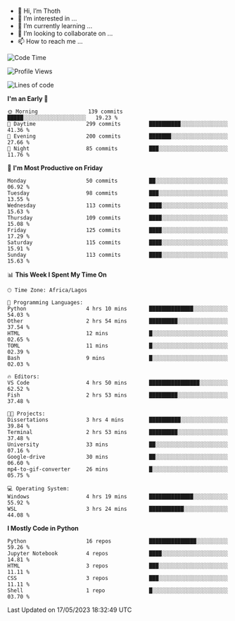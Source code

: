 <!---
thoth2357/thoth2357 is a ✨ special ✨ repository because its `README.md` (this file) appears on your GitHub profile.
You can click the Preview link to take a look at your changes.
--->

- 👋 Hi, I’m Thoth
- 👀 I’m interested in ...
- 🌱 I’m currently learning ...
- 💞️ I’m looking to collaborate on ...
- 📫 How to reach me ...




<!--START_SECTION:waka-->
![Code Time](http://img.shields.io/badge/Code%20Time-2%2C067%20hrs%2021%20mins-blue)

![Profile Views](http://img.shields.io/badge/Profile%20Views-0-blue)

![Lines of code](https://img.shields.io/badge/From%20Hello%20World%20I%27ve%20Written-29.1%20million%20lines%20of%20code-blue)

**I'm an Early 🐤** 

```text
🌞 Morning                139 commits         █████░░░░░░░░░░░░░░░░░░░░   19.23 % 
🌆 Daytime                299 commits         ██████████░░░░░░░░░░░░░░░   41.36 % 
🌃 Evening                200 commits         ███████░░░░░░░░░░░░░░░░░░   27.66 % 
🌙 Night                  85 commits          ███░░░░░░░░░░░░░░░░░░░░░░   11.76 % 
```
📅 **I'm Most Productive on Friday** 

```text
Monday                   50 commits          ██░░░░░░░░░░░░░░░░░░░░░░░   06.92 % 
Tuesday                  98 commits          ███░░░░░░░░░░░░░░░░░░░░░░   13.55 % 
Wednesday                113 commits         ████░░░░░░░░░░░░░░░░░░░░░   15.63 % 
Thursday                 109 commits         ████░░░░░░░░░░░░░░░░░░░░░   15.08 % 
Friday                   125 commits         ████░░░░░░░░░░░░░░░░░░░░░   17.29 % 
Saturday                 115 commits         ████░░░░░░░░░░░░░░░░░░░░░   15.91 % 
Sunday                   113 commits         ████░░░░░░░░░░░░░░░░░░░░░   15.63 % 
```


📊 **This Week I Spent My Time On** 

```text
🕑︎ Time Zone: Africa/Lagos

💬 Programming Languages: 
Python                   4 hrs 10 mins       ██████████████░░░░░░░░░░░   54.03 % 
Other                    2 hrs 54 mins       █████████░░░░░░░░░░░░░░░░   37.54 % 
HTML                     12 mins             █░░░░░░░░░░░░░░░░░░░░░░░░   02.65 % 
TOML                     11 mins             █░░░░░░░░░░░░░░░░░░░░░░░░   02.39 % 
Bash                     9 mins              █░░░░░░░░░░░░░░░░░░░░░░░░   02.03 % 

🔥 Editors: 
VS Code                  4 hrs 50 mins       ████████████████░░░░░░░░░   62.52 % 
Fish                     2 hrs 53 mins       █████████░░░░░░░░░░░░░░░░   37.48 % 

🐱‍💻 Projects: 
Dissertations            3 hrs 4 mins        ██████████░░░░░░░░░░░░░░░   39.84 % 
Terminal                 2 hrs 53 mins       █████████░░░░░░░░░░░░░░░░   37.48 % 
University               33 mins             ██░░░░░░░░░░░░░░░░░░░░░░░   07.16 % 
Google-drive             30 mins             ██░░░░░░░░░░░░░░░░░░░░░░░   06.60 % 
mp4-to-gif-converter     26 mins             █░░░░░░░░░░░░░░░░░░░░░░░░   05.75 % 

💻 Operating System: 
Windows                  4 hrs 19 mins       ██████████████░░░░░░░░░░░   55.92 % 
WSL                      3 hrs 24 mins       ███████████░░░░░░░░░░░░░░   44.08 % 
```

**I Mostly Code in Python** 

```text
Python                   16 repos            ███████████████░░░░░░░░░░   59.26 % 
Jupyter Notebook         4 repos             ████░░░░░░░░░░░░░░░░░░░░░   14.81 % 
HTML                     3 repos             ███░░░░░░░░░░░░░░░░░░░░░░   11.11 % 
CSS                      3 repos             ███░░░░░░░░░░░░░░░░░░░░░░   11.11 % 
Shell                    1 repo              █░░░░░░░░░░░░░░░░░░░░░░░░   03.70 % 
```




 Last Updated on 17/05/2023 18:32:49 UTC
<!--END_SECTION:waka-->
<!--![](http://github-profile-summary-cards.vercel.app/api/cards/profile-details?username=thoth2357&theme=2077)

![](http://github-profile-summary-cards.vercel.app/api/cards/stats?username=thoth2357&theme=2077)![](http://github-profile-summary-cards.vercel.app/api/cards/productive-time?username=thoth2357&theme=2077&utcOffset=8) -->

